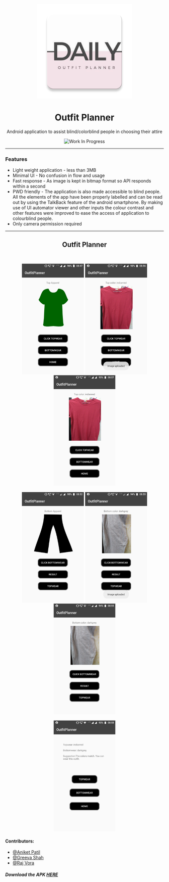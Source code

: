 <p align="center">
  <a href="https://github.com/raj-vora/OutfitPlanner" rel="noopener">
 <img width=300px src="./Images/logo.png" alt="Outfit-Planner-Logo"></a>
</p>

<h1 align='middle'>Outfit Planner</h1>
<p align='middle' /> Android application to assist blind/colorblind people in choosing their attire


<div align="center">

![Work In Progress](https://img.shields.io/badge/Work-In%20Progress-Green.svg)

------------------------------------------
</div>

### Features

- Light weight application - less than 3MB
- Minimal UI - No confusion in flow and usage
- Fast response - As image is kept in bitmap format so API responds within a second
- PWD friendly - The application is also made accessible to blind people. All the elements of the app have been properly labelled and can be read out by using the TalkBack feature of the android smartphone. By making use of UI automator viewer and other inputs the colour contrast and other features were improved to ease the access of application to colourblind people.
- Only camera permission required

------------------------------------------

<div align="center">

<h2> Outfit Planner </h2>
<br>
<p align = "center">
<img src="./Images/Screenshot_Top1.png" height="350px">
<img src="./Images/Screenshot_Top2.png" height="350px">
<img src="./Images/Screenshot_Top3.png" height="350px">
<br>
<br>
<img src="./Images/Screenshot_Bottom1.png" height="350px">
<img src="./Images/Screenshot_Bottom2.png" height="350px">
<img src="./Images/Screenshot_Bottom3.png" height="350px">
<br>
<br>
<img src="./Images/Screenshot_Verdict.png" height="350px">
</p>
</div>

#### Contributors:
- [@Aniket Patil](https://github.com/aniketp319)
- [@Greeva Shah](https://github.com/greevashah)
- [@Raj Vora](https://github.com/raj-vora)

##### Download the APK [HERE](https://drive.google.com/open?id=1bYrZuFSWBl0lN1Km4prO9nU1zDwvXTrR)
